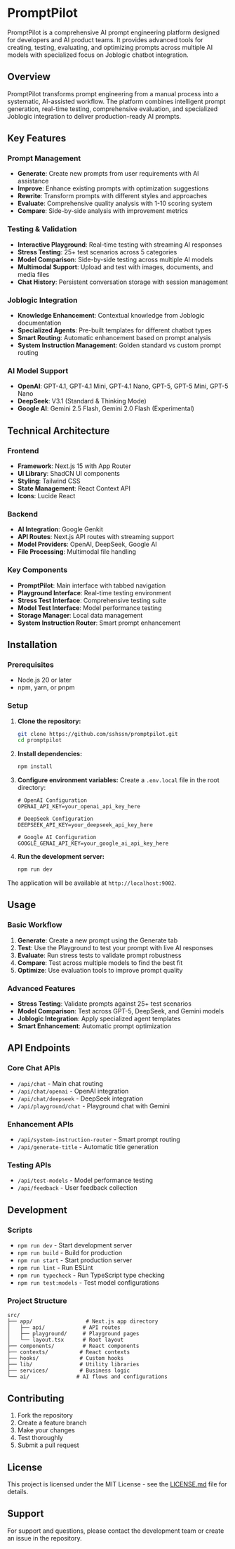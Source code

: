 # PromptPilot

PromptPilot is a comprehensive AI prompt engineering platform designed for developers and AI product teams. It provides advanced tools for creating, testing, evaluating, and optimizing prompts across multiple AI models with specialized focus on Joblogic chatbot integration.

## Overview

PromptPilot transforms prompt engineering from a manual process into a systematic, AI-assisted workflow. The platform combines intelligent prompt generation, real-time testing, comprehensive evaluation, and specialized Joblogic integration to deliver production-ready AI prompts.

## Key Features

### Prompt Management
- **Generate**: Create new prompts from user requirements with AI assistance
- **Improve**: Enhance existing prompts with optimization suggestions
- **Rewrite**: Transform prompts with different styles and approaches
- **Evaluate**: Comprehensive quality analysis with 1-10 scoring system
- **Compare**: Side-by-side analysis with improvement metrics

### Testing & Validation
- **Interactive Playground**: Real-time testing with streaming AI responses
- **Stress Testing**: 25+ test scenarios across 5 categories
- **Model Comparison**: Side-by-side testing across multiple AI models
- **Multimodal Support**: Upload and test with images, documents, and media files
- **Chat History**: Persistent conversation storage with session management

### Joblogic Integration
- **Knowledge Enhancement**: Contextual knowledge from Joblogic documentation
- **Specialized Agents**: Pre-built templates for different chatbot types
- **Smart Routing**: Automatic enhancement based on prompt analysis
- **System Instruction Management**: Golden standard vs custom prompt routing

### AI Model Support
- **OpenAI**: GPT-4.1, GPT-4.1 Mini, GPT-4.1 Nano, GPT-5, GPT-5 Mini, GPT-5 Nano
- **DeepSeek**: V3.1 (Standard & Thinking Mode)
- **Google AI**: Gemini 2.5 Flash, Gemini 2.0 Flash (Experimental)

## Technical Architecture

### Frontend
- **Framework**: Next.js 15 with App Router
- **UI Library**: ShadCN UI components
- **Styling**: Tailwind CSS
- **State Management**: React Context API
- **Icons**: Lucide React

### Backend
- **AI Integration**: Google Genkit
- **API Routes**: Next.js API routes with streaming support
- **Model Providers**: OpenAI, DeepSeek, Google AI
- **File Processing**: Multimodal file handling

### Key Components
- **PromptPilot**: Main interface with tabbed navigation
- **Playground Interface**: Real-time testing environment
- **Stress Test Interface**: Comprehensive testing suite
- **Model Test Interface**: Model performance testing
- **Storage Manager**: Local data management
- **System Instruction Router**: Smart prompt enhancement

## Installation

### Prerequisites
- Node.js 20 or later
- npm, yarn, or pnpm

### Setup

1. **Clone the repository:**
   ```bash
   git clone https://github.com/sshssn/promptpilot.git
   cd promptpilot
   ```

2. **Install dependencies:**
   ```bash
   npm install
   ```

3. **Configure environment variables:**
   Create a `.env.local` file in the root directory:
   ```env
   # OpenAI Configuration
   OPENAI_API_KEY=your_openai_api_key_here

   # DeepSeek Configuration
   DEEPSEEK_API_KEY=your_deepseek_api_key_here

   # Google AI Configuration
   GOOGLE_GENAI_API_KEY=your_google_ai_api_key_here
   ```

4. **Run the development server:**
   ```bash
   npm run dev
   ```

The application will be available at `http://localhost:9002`.

## Usage

### Basic Workflow
1. **Generate**: Create a new prompt using the Generate tab
2. **Test**: Use the Playground to test your prompt with live AI responses
3. **Evaluate**: Run stress tests to validate prompt robustness
4. **Compare**: Test across multiple models to find the best fit
5. **Optimize**: Use evaluation tools to improve prompt quality

### Advanced Features
- **Stress Testing**: Validate prompts against 25+ test scenarios
- **Model Comparison**: Test across GPT-5, DeepSeek, and Gemini models
- **Joblogic Integration**: Apply specialized agent templates
- **Smart Enhancement**: Automatic prompt optimization

## API Endpoints

### Core Chat APIs
- `/api/chat` - Main chat routing
- `/api/chat/openai` - OpenAI integration
- `/api/chat/deepseek` - DeepSeek integration
- `/api/playground/chat` - Playground chat with Gemini

### Enhancement APIs
- `/api/system-instruction-router` - Smart prompt routing
- `/api/generate-title` - Automatic title generation

### Testing APIs
- `/api/test-models` - Model performance testing
- `/api/feedback` - User feedback collection

## Development

### Scripts
- `npm run dev` - Start development server
- `npm run build` - Build for production
- `npm run start` - Start production server
- `npm run lint` - Run ESLint
- `npm run typecheck` - Run TypeScript type checking
- `npm run test:models` - Test model configurations

### Project Structure
```
src/
├── app/                 # Next.js app directory
│   ├── api/            # API routes
│   ├── playground/     # Playground pages
│   └── layout.tsx      # Root layout
├── components/         # React components
├── contexts/          # React contexts
├── hooks/             # Custom hooks
├── lib/               # Utility libraries
├── services/          # Business logic
└── ai/               # AI flows and configurations
```

## Contributing

1. Fork the repository
2. Create a feature branch
3. Make your changes
4. Test thoroughly
5. Submit a pull request

## License

This project is licensed under the MIT License - see the [LICENSE.md](LICENSE.md) file for details.

## Support

For support and questions, please contact the development team or create an issue in the repository.
